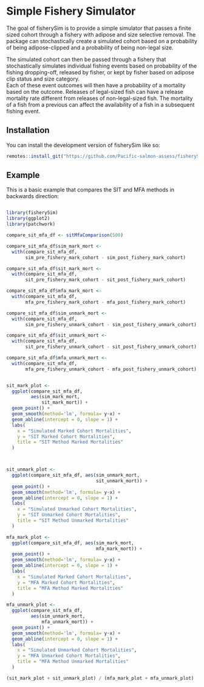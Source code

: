 
# Simple Fishery Simulator

<!-- badges: start -->
<!-- badges: end -->

The goal of fisherySim is to provide a simple simulator that passes a finite sized cohort
through a fishery with adipose and size selective removal.  The package can 
stochastically create a simulated cohort based on a probability of being adipose-clipped and
a probability of being non-legal size.

The simulated cohort can then be passed through a fishery that stochastically 
simulates individual fishing events based on probability of the fishing dropping-off, 
released by fisher, or kept by fisher based on adipose clip status and size category.  
Each of these event outcomes will then have a probability of a mortality based on the outcome.
Releases of legal-sized fish can have a release mortality rate different from releases
of non-legal-sized fish.  The mortality of a fish from a previous can affect the availability 
of a fish in a subsequent fishing event.

## Installation

You can install the development version of fisherySim like so:

``` r
remotes::install_git("https://github.com/Pacific-salmon-assess/fisherySim.git")

```

## Example

This is a basic example that compares the SIT and MFA methods in backwards direction:

``` r

library(fisherySim)
library(ggplot2)
library(patchwork)

compare_sit_mfa_df <- sitMfaComparison(500)

compare_sit_mfa_df$sim_mark_mort <-
  with(compare_sit_mfa_df,
       sim_pre_fishery_mark_cohort - sim_post_fishery_mark_cohort)

compare_sit_mfa_df$sit_mark_mort <-
  with(compare_sit_mfa_df,
       sit_pre_fishery_mark_cohort - sit_post_fishery_mark_cohort)

compare_sit_mfa_df$mfa_mark_mort <-
  with(compare_sit_mfa_df,
       mfa_pre_fishery_mark_cohort - mfa_post_fishery_mark_cohort)

compare_sit_mfa_df$sim_unmark_mort <-
  with(compare_sit_mfa_df,
       sim_pre_fishery_unmark_cohort - sim_post_fishery_unmark_cohort)

compare_sit_mfa_df$sit_unmark_mort <-
  with(compare_sit_mfa_df,
       sit_pre_fishery_unmark_cohort - sit_post_fishery_unmark_cohort)

compare_sit_mfa_df$mfa_unmark_mort <-
  with(compare_sit_mfa_df,
       mfa_pre_fishery_unmark_cohort - mfa_post_fishery_unmark_cohort)


sit_mark_plot <-
  ggplot(compare_sit_mfa_df,
         aes(sim_mark_mort,
             sit_mark_mort)) +
  geom_point() +
  geom_smooth(method='lm', formula= y~x) +
  geom_abline(intercept = 0, slope = 1) +
  labs(
    x = "Simulated Marked Cohort Mortalities",
    y = "SIT Marked Cohort Mortalities",
    title = "SIT Method Marked Mortalities"
  )



sit_unmark_plot <-
  ggplot(compare_sit_mfa_df, aes(sim_unmark_mort,
                                 sit_unmark_mort)) +
  geom_point() +
  geom_smooth(method='lm', formula= y~x) +
  geom_abline(intercept = 0, slope = 1) +
  labs(
    x = "Simulated Unmarked Cohort Mortalities",
    y = "SIT Unmarked Cohort Mortalities",
    title = "SIT Method Unmarked Mortalities"
  )

mfa_mark_plot <-
  ggplot(compare_sit_mfa_df, aes(sim_mark_mort,
                                 mfa_mark_mort)) +
  geom_point() +
  geom_smooth(method='lm', formula= y~x) +
  geom_abline(intercept = 0, slope = 1) +
  labs(
    x = "Simulated Marked Cohort Mortalities",
    y = "MFA Marked Cohort Mortalities",
    title = "MFA Method Marked Mortalities"
  )

mfa_unmark_plot <-
  ggplot(compare_sit_mfa_df,
         aes(sim_unmark_mort,
             mfa_unmark_mort)) +
  geom_point() +
  geom_smooth(method='lm', formula= y~x) +
  geom_abline(intercept = 0, slope = 1) +
  labs(
    x = "Simulated Unmarked Cohort Mortalities",
    y = "MFA Unmarked Cohort Mortalities",
    title = "MFA Method Unmarked Mortalities"
  )

(sit_mark_plot + sit_unmark_plot) / (mfa_mark_plot + mfa_unmark_plot)
```

